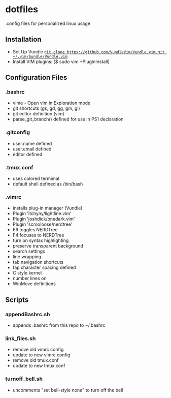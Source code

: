 # dotfiles
.config files for personalized linux usage

## Installation
* Set Up Vundle [`git clone https://github.com/VundleVim/Vundle.vim.git ~/.vim/bundle/Vundle.vim`](https://github.com/VundleVim/Vundle.vim)
* Install VIM plugins: [$ sudo vim +PluginInstall]

## Configuration Files

### .bashrc

* vime - Open vim in Exploration mode
* git shortcuts (gs, gd, gg, gm, gl)
* git editor definition (vim)
* parse_git_branch() defined for use in PS1 declaration

### .gitconfig

* user.name defined
* user.email defined
* editor defined

### .tmux.conf

* uses colored termimal
* default shell defined as /bin/bash

### .vimrc

* installs plug-in manager (Vundle)
* Plugin 'itchyny/lightline.vim'
* Plugin 'joshdick/onedark.vim'
* Plugin 'scrooloose/nerdtree'
* F6 toggles NERDTree
* F4 focuses to NERDTree
* turn on syntax highlighting
* preserve transparent background
* search settings
* line wrapping
* tab navigation shortcuts
* tap character spacing defined
* C style kernel
* number lines on
* WinMove definitions

## Scripts

### appendBashrc.sh

* appends .bashrc from this repo to ~/.bashrc

### link_files.sh

* remove old vimrc config
* update to new vimrc config
* remove old tmux.conf
* update to new tmux.conf

### turnoff_bell.sh

* uncomments "set bell-style none" to turn off the bell

